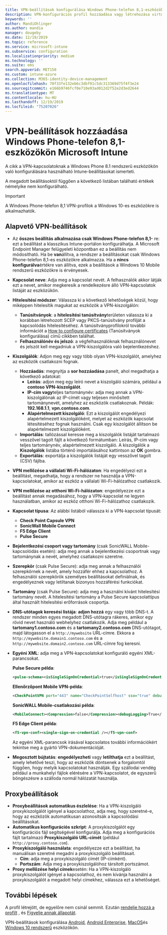 ```yaml
---
title: VPN-beállítások konfigurálása Windows Phone-telefon 8,1-eszközökön Microsoft Intune-Azure-ban | Microsoft Docs
description: VPN-konfigurációs profil hozzáadása vagy létrehozása virtuális magánhálózati (VPN) konfigurációs beállításokkal, beleértve a kapcsolat részleteit, valamint az IP-vagy FQDN-címet tartalmazó proxybeállításokat, valamint a Windows Phone-telefon 8,1-at futtató eszközökön Microsoft Intune TCP-portot.
keywords: ''
author: MandiOhlinger
ms.author: mandia
manager: dougeby
ms.date: 12/19/2019
ms.topic: reference
ms.service: microsoft-intune
ms.subservice: configuration
ms.localizationpriority: medium
ms.technology: ''
ms.suite: ems
search.appverid: MET150
ms.custom: intune-azure
ms.collection: M365-identity-device-management
ms.openlocfilehash: 70f33fe132eb6c3dbf91c5dc313369d75f4f3e24
ms.sourcegitcommit: e166b9746fcf0e710e93ad012d2f52e2d3ed2644
ms.translationtype: MT
ms.contentlocale: hu-HU
ms.lasthandoff: 12/19/2019
ms.locfileid: "75207026"
---
```

# <a name="add-vpn-settings-on-windows-phone-81-devices-in-microsoft-intune"></a>VPN-beállítások hozzáadása Windows Phone-telefon 8,1-eszközökön Microsoft Intune



A cikk a VPN-kapcsolatoknak a Windows Phone 8.1 rendszerű eszközökön való konfigurálására használható Intune-beállításokat ismerteti. 

A megadott beállításoktól függően a következő listában található értékek némelyike nem konfigurálható.

>[!IMPORTANT]
>A Windows Phone-telefon 8,1 VPN-profilok a Windows 10-es eszközökre is alkalmazhatók.

## <a name="base-vpn-settings"></a>Alapvető VPN-beállítások

- Az **összes beállítás alkalmazása csak Windows Phone-telefon 8,1-** re: ezt a beállítást a klasszikus Intune-portálon konfigurálhatja. A Microsoft Endpoint Manager felügyeleti központban ez a beállítás nem módosítható. Ha be **van**állítva, a rendszer a beállításokat csak Windows Phone-telefon 8,1-es eszközökre alkalmazza. Ha a **nincs konfigurálva**értékre van állítva, ezek a beállítások a Windows 10 Mobile rendszerű eszközökre is érvényesek.
- **Kapcsolat neve**: Adja meg a kapcsolat nevét. A felhasználók akkor látják ezt a nevet, amikor megkeresik a rendelkezésre álló VPN-kapcsolatok listáját az eszközükön.
- **Hitelesítési módszer**: Válassza ki a következő lehetőségek közül, hogy miképpen hitelesítik magukat az eszközök a VPN-kiszolgálón:
  - **Tanúsítványok**: a **hitelesítési tanúsítvány**területen válassza ki a korábban létrehozott SCEP vagy PKCS-tanúsítvány profilját a kapcsolódás hitelesítéséhez. A tanúsítványprofilokról további információt a [How to configure certificates](../protect/certificates-configure.md) (Tanúsítványok konfigurálása) című cikkben találhat.
  - **Felhasználónév és jelszó**: a végfelhasználóknak felhasználónevet és jelszót kell megadniuk a VPN-kiszolgálóra való bejelentkezéshez.
- **Kiszolgálók**: Adjon meg egy vagy több olyan VPN-kiszolgálót, amelyhez az eszközök csatlakozni fognak.
  - **Hozzáadás**: megnyitja a **sor hozzáadása** panelt, ahol megadhatja a következő adatokat:
    - **Leírás**: adjon meg egy leíró nevet a kiszolgáló számára, például a **contoso VPN-kiszolgálót**.
    - **IP-cím vagy**teljes tartománynév: adja meg annak a VPN-kiszolgálónak az IP-címét vagy teljesen minősített tartománynevét, amelyhez az eszközök csatlakoznak. Példák: **192.168.1.1**, **vpn.contoso.com**.
    - **Alapértelmezett kiszolgáló**: Ezt a kiszolgálót engedélyezi alapértelmezett kiszolgálóként, melyet az eszközök kapcsolat létesítéséhez fognak használni. Csak egy kiszolgálót állítson be alapértelmezett kiszolgálóként.
  - **Importálás**: tallózással keresse meg a kiszolgálók listáját tartalmazó vesszővel tagolt fájlt a következő formátumban: Leírás, IP-cím vagy teljes tartománynév, alapértelmezett kiszolgáló. A kiszolgálók a **Kiszolgálók** listába történő importálásához kattintson az **OK** gombra.
  - **Exportálás**: exportálja a kiszolgálók listáját egy vesszővel tagolt (CSV) fájlba.

- **VPN mellőzése a vállalati Wi-Fi-hálózaton**: Ha engedélyezi ezt a beállítást, megadhatja, hogy a rendszer ne használja a VPN-kapcsolatokat, amikor az eszköz a vállalati Wi-Fi-hálózathoz csatlakozik.
- **VPN mellőzése az otthoni Wi-Fi-hálózaton**: engedélyezze ezt a beállítást annak megadásához, hogy a VPN-kapcsolat ne legyen használatban, amikor az eszköz otthoni Wi-Fi-hálózathoz csatlakozik.

- **Kapcsolat típusa**: Az alábbi listából válassza ki a VPN-kapcsolat típusát:
  - **Check Point Capsule VPN**
  - **SonicWall Mobile Connect**
  - **F5 Edge Client**
  - **Pulse Secure**

- **Bejelentkezési csoport vagy tartomány** (csak SonicWALL Mobile-kapcsolódás esetén): adja meg annak a bejelentkezési csoportnak vagy tartománynak a nevét, amelyhez csatlakozni szeretne.
- **Szerepkör** (csak Pulse Secure): adja meg annak a felhasználói szerepkörnek a nevét, amely hozzáfér ehhez a kapcsolathoz. A felhasználói szerepkörök személyes beállításokat definiálnak, és engedélyeznek vagy letiltanak bizonyos hozzáférési funkciókat.
- **Tartomány** (csak Pulse Secure): adja meg a használni kívánt hitelesítési tartomány nevét. A hitelesítési tartomány a Pulse Secure kapcsolattípus által használt hitelesítési erőforrások csoportja.

- **DNS-utótagok keresési listája**: **adjon hozzá** egy vagy több DNS-t. A rendszer minden egyes megadott DNS-utótagra rákeres, amikor egy rövid nevet használó webhelyhez csatlakozik. Adja meg például a **tartomany1.contoso.com** és a **tartomany2.contoso.com** DNS-utótagot, majd látogasson el a `http://mywebsite` URL-címre. Ekkora a `http://mywebsite.domain1.contoso.com` és a `http://mywebsite.domain2.contoso.com` URL-címre fog keresni.

- **Egyéni XML**: adja meg a VPN-kapcsolatokat konfiguráló egyéni XML-parancsokat.

  **Pulse Secure példa**:

  ```xml
  <pulse-schema><isSingleSignOnCredential>true</isSingleSignOnCredential></pulse-schema>
  ```

  **Ellenőrzőpont Mobile VPN-példa**:

  ```xml
  <CheckPointVPN port="443" name="CheckPointSelfhost" sso="true" debug="3" />
  ```

  **SonicWALL Mobile-csatlakozási példa**:

  ```xml
  <MobileConnect><Compression>false</Compression><debugLogging>True</debugLogging><packetCapture>False</packetCapture></MobileConnect>
  ```

  **F5 Edge Client példa**:

  ```xml
  <f5-vpn-conf><single-sign-on-credential /></f5-vpn-conf>
  ```

  Az egyéni XML-parancsok írásával kapcsolatos további információkért tekintse meg a gyártó VPN-dokumentációját.

- **Megosztott bújtatás**: **engedélyezheti** vagy **letilthatja** ezt a beállítást, amely lehetővé teszi, hogy az eszközök döntsenek a forgalomtól függően, hogy melyik kapcsolatokat használják. Egy szállodai vendég például a munkahelyi fájlok elérésére a VPN-kapcsolatot, de egyszerű böngészésre a szálloda normál hálózatát használja.

## <a name="proxy-settings"></a>Proxybeállítások

- **Proxybeállítások automatikus észlelése**: Ha a VPN-kiszolgáló proxykiszolgálót igényel a kapcsolathoz, adja meg, hogy szeretné-e, hogy az eszközök automatikusan azonosítsák a kapcsolódási beállításokat.
- **Automatikus konfigurációs szkript**: A proxykiszolgálót egy konfigurációs fájl segítségével konfigurálja. Adja meg a konfigurációs fájlt tartalmazó **Proxykiszolgáló URL-címét** (például `http://proxy.contoso.com`).
- **Proxykiszolgáló használata**: engedélyezze ezt a beállítást, ha manuálisan szeretné megadni a proxykiszolgáló beállításait.
  - **Cím**: adja meg a proxykiszolgáló címét (IP-címként).
  - **Portszám**: Adja meg a proxykiszolgálóhoz társított portszámot.
- **Proxy mellőzése helyi címek**esetén: Ha a VPN-kiszolgáló proxykiszolgálót igényel a kapcsolathoz, és nem kívánja használni a proxykiszolgálót a megadott helyi címekhez, válassza ezt a lehetőséget.

## <a name="next-steps"></a>További lépések

A profil létrejött, de egyelőre nem csinál semmit. Ezután [rendelje hozzá a profilt](device-profile-assign.md) , és [Figyelje annak állapotát](device-profile-monitor.md).

VPN-beállítások konfigurálása [Android](vpn-settings-android.md), [Android Enterprise](vpn-settings-android-enterprise.md), [MacOS](vpn-settings-macos.md)és [Windows 10 rendszerű](vpn-settings-windows-10.md) eszközökön.
